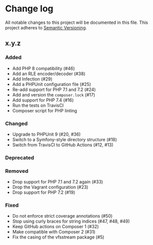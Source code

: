 # Change log

All notable changes to this project will be documented in this file.
This project adheres to [Semantic Versioning](https://semver.org/).

## x.y.z

### Added
- Add PHP 8 compatibility (#46)
- Add an RLE encoder/decoder (#38)
- Add Infection (#29)
- Add a PHPUnit configuration file (#25)
- Re-add support for PHP 7.1 and 7.2 (#24)
- Add and version the `composer.lock` (#17)
- Add support for PHP 7.4 (#16)
- Run the tests on TravisCI
- Composer script for PHP linting

### Changed
- Upgrade to PHPUnit 9 (#20, #36)
- Switch to a Symfony-style directory structure (#18)
- Switch from TravisCI to GitHub Actions (#12, #13)

### Deprecated

### Removed
- Drop support for PHP 7.1 and 7.2 again (#33)
- Drop the Vagrant configuration (#23)
- Drop support for PHP 7.2 (#19)

### Fixed
- Do not enforce strict coverage annotations (#50)
- Stop using curly braces for string indices (#47, #48, #49)
- Keep GitHub actions on Composer 1 (#32)
- Make compatible with Composer 2 (#31)
- Fix the casing of the vfsstream package (#5)
